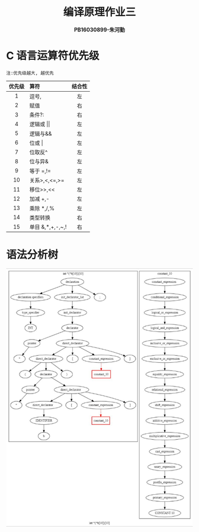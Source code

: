 
# <center>编译原理作业三
**<center>PB16030899-朱河勤 </center>**


# C 语言运算符优先级
`注:优先级越大, 越优先`

优先级|算符|结合性
:-:|:-|:-:
1|逗号,|左
2| 赋值|右
3| 条件?:|右
4|逻辑或 \|\||左
5|逻辑与&&|左
6|位或 \||左
7|位取反^|左
8|位与异&|左
9|等于 =,!=|左
10|关系>,<,<=,>=|左
11|移位>>,<<|左
12|加减 +,-|左
13|乘除 *,/,%|左
14|类型转换|右
15|单目 &,*,+,-,~,!|右

# 语法分析树
![](homework3.jpg)